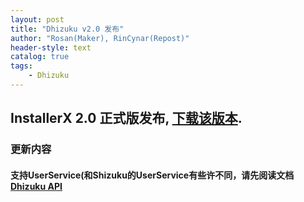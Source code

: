 ```yaml
---
layout: post
title: "Dhizuku v2.0 发布"
author: "Rosan(Maker), RinCynar(Repost)"
header-style: text
catalog: true
tags:
    - Dhizuku
---
```


## InstallerX 2.0 正式版发布, [下载该版本](/file/Dhizuku-v2.0.apk).

### 更新内容

#### 支持UserService(和Shizuku的UserService有些许不同，请先阅读文档 [Dhizuku API](https://github.com/iamr0s/Dhizuku-API)
